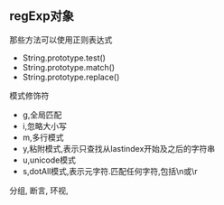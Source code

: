 

## regExp对象



那些方法可以使用正则表达式
- String.prototype.test()
- String.prototype.match()
- String.prototype.replace()





模式修饰符
- g,全局匹配
- i,忽略大小写
- m,多行模式
- y,粘附模式,表示只查找从lastindex开始及之后的字符串
- u,unicode模式
- s,dotAll模式,表示元字符.匹配任何字符,包括\n或\r





分组,
断言,
环视,



